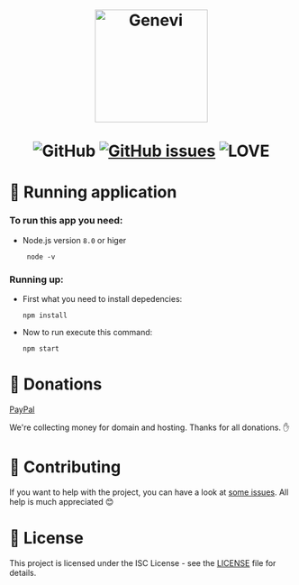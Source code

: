 <p align="center">
  <h1 align="center">
    <img src="https://cdn-images-1.medium.com/max/1200/1*6kK9j74vyOmXYm1gN6ARhQ.png" width="200px" alt="Genevi"/><br/><br/>
     <img src="https://img.shields.io/github/license/SerekKiri/genevi.svg?style=for-the-badge" alt="GitHub"/>
     <a href="https://github.com/guildspeak/guildspeak-app/issues"><img src="https://img.shields.io/github/issues/SerekKiri/genevi.svg?style=for-the-badge" alt="GitHub issues" /></a>
     <img src="https://img.shields.io/badge/Built%20with-%E2%9D%A4%20LOVE-red.svg?longCache=true&amp;style=for-the-badge" alt="LOVE" />
  </h1>
</p>

# :runner: Running application

### To run this app you need:
 - Node.js version ``8.0`` or higer

    ```
     node -v
    ```
### Running up:
- First what you need to install depedencies:
    ```
    npm install
    ```

- Now to run execute this command:
    ```
    npm start
    ```
# :money_with_wings: Donations

[PayPal](https://www.paypal.me/kiritito)

We're collecting money for domain and hosting. Thanks for all donations. :hand:

# :clap: Contributing
If you want to help with the project, you can have a look at [some issues](https://github.com/SerekKiri/genevi/issues). All help is much appreciated :blush:

# :scroll: License

This project is licensed under the ISC License - see the [LICENSE](LICENSE) file for details.